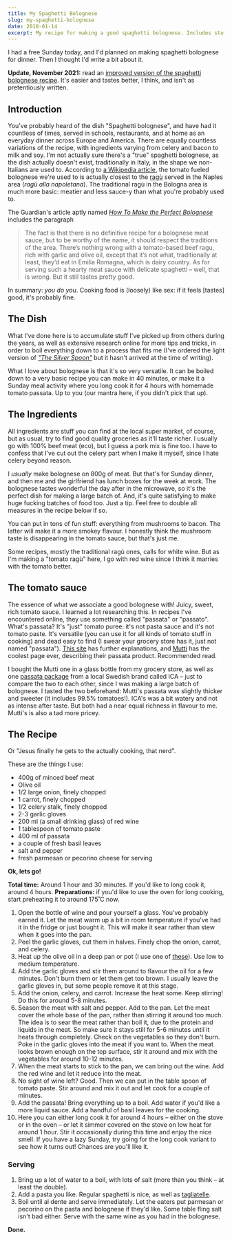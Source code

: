 ```yaml
---
title: My Spaghetti Bolognese
slug: my-spaghetti-bolognese
date: 2018-01-14
excerpt: My recipe for making a good spaghetti bolognese. Includes stuff I've learned on my own, and from various other recipes from books and the internet. The main takeaway is to use good tomato sauce!
---
```


I had a free Sunday today, and I'd planned on making spaghetti bolognese for dinner. Then I thought
I'd write a bit about it.

**Update, November 2021:** read an
[improved version of the spaghetti bolognese recipe](/writings/better-spaghetti-bolognese). It's
easier and tastes better, I think, and isn't as pretentiously written.

## Introduction

You've probably heard of the dish "Spaghetti bolognese", and have had it countless of times, served
in schools, restaurants, and at home as an everyday dinner across Europe and America. There are
equally countless variations of the recipe, with ingredients varying from celery and bacon to milk
and soy. I'm not actually sure there's a "true" spaghetti bolognese, as the dish actually doesn't
exist, traditionally in Italy, in the shape we non-Italians are used to. According to
[a Wikipedia article](https://en.wikipedia.org/wiki/Bolognese_sauce#Spaghetti_bolognese), the tomato
fueled bolognese we're used to is actually closest to the
[ragù](https://en.wikipedia.org/wiki/Rag%C3%B9) served in the Naples area (_ragù alla napoletana_).
The traditional ragù in the Bologna area is much more basic: meatier and less sauce-y than what
you're probably used to.

The Guardian's article aptly named
[_How To Make the Perfect Bolognese_](https://www.theguardian.com/lifeandstyle/wordofmouth/2010/nov/25/how-to-make-perfect-bolognese)
includes the paragraph

> The fact is that there is no definitive recipe for a bolognese meat sauce, but to be worthy of the
> name, it should respect the traditions of the area. There’s nothing wrong with a tomato-based beef
> ragu, rich with garlic and olive oil, except that it’s not what, traditionally at least, they’d
> eat in Emilia Romagna, which is dairy country. As for serving such a hearty meat sauce with
> delicate spaghetti – well, that is wrong. But it still tastes pretty good.

In summary: _you do you_. Cooking food is (loosely) like sex: if it feels [tastes] good, it's
probably fine.

## The Dish

What I've done here is to accumulate stuff I've picked up from others during the years, as well as
extensive research online for more tips and tricks, in order to boil everything down to a process
that fits me (I've ordered the light version of
[_"The Silver Spoon"_](https://www.amazon.com/Silver-Spoon-Quick-Italian-Recipes/dp/0714870587/ref=cm_cr_arp_d_product_top?ie=UTF8)
but it hasn't arrived at the time of writing).

What I love about bolognese is that it's so very versatile. It can be boiled down to a very basic
recipe you can make in 40 minutes, or make it a Sunday meal activity where you long cook it for 4
hours with homemade tomato passata. Up to you (our mantra here, if you didn't pick that up).

## The Ingredients

All ingredients are stuff you can find at the local super market, of course, but as usual, try to
find good quality groceries as it'll taste richer. I usually go with 100% beef meat (eco), but I
guess a pork mix is fine too. I have to confess that I've cut out the celery part when I make it
myself, since I hate celery beyond reason.

I _usually_ make bolognese on 800g of meat. But that's for Sunday dinner, and then me and the
girlfriend has lunch boxes for the week at work. The bolognese tastes wonderful the day after in the
microwave, so it's the perfect dish for making a large batch of. And, it's quite satisfying to make
huge fucking batches of food too. Just a tip. Feel free to double all measures in the recipe below
if so.

You can put in tons of fun stuff: everything from mushrooms to bacon. The latter will make it a more
smokey flavour. I honestly think the mushroom taste is disappearing in the tomato sauce, but that's
just me.

Some recipes, mostly the traditional ragù ones, calls for white wine. But as I'm making a "tomato
ragù" here, I go with red wine since I think it marries with the tomato better.

## The tomato sauce

The essence of what we associate a good bolognese with! Juicy, sweet, rich tomato sauce. I learned a
lot researching this. In recipes I've encountered online, they use something called "passata" or
"passato". What's passata? It's "just" tomato puree: it's not pasta sauce and it's not tomato paste.
It's versatile (you can use it for all kinds of tomato stuff in cooking) and dead easy to find (I
swear your grocery store has it, just not named "passata").
[This site](https://www.thekitchn.com/what-is-tomato-passata-and-how-156321) has further
explanations, and [Mutti](https://www.mutti-parma.com/us/products/puree/tomato-puree) has the
coolest page ever, describing their passata product. Recommended read.

I bought the Mutti one in a glass bottle from my grocery store, as well as one
[passata package](https://www.ica.se/handla/produkt/passerade-tomater-500g-krav-ica-i-love-eco-id_p_7318690028666)
from a local Swedish brand called ICA – just to compare the two to each other, since I was making a
large batch of bolognese. I tasted the two beforehand: Mutti's passata was slightly thicker and
sweeter (it includes 99.5% tomatoes!). ICA's was a bit watery and not as intense after taste. But
both had a near equal richness in flavour to me. Mutti's is also a tad more pricey.

## The Recipe

Or "Jesus finally he gets to the actually cooking, that nerd".

These are the things I use:

- 400g of minced beef meat
- Olive oil
- 1/2 large onion, finely chopped
- 1 carrot, finely chopped
- 1/2 celery stalk, finely chopped
- 2-3 garlic gloves
- 200 ml (a small drinking glass) of red wine
- 1 tablespoon of tomato paste
- 400 ml of passata
- a couple of fresh basil leaves
- salt and pepper
- fresh parmesan or pecorino cheese for serving

**Ok, lets go!**

**Total time:** Around 1 hour and 30 minutes. If you'd like to long cook it, around 4 hours.
**Preparations:** if you'd like to use the oven for long cooking, start preheating it to around
175˚C now.

1. Open the bottle of wine and pour yourself a glass. You've probably earned it. Let the meat warm
   up a bit in room temperature if you've had it in the fridge or just bought it. This will make it
   sear rather than stew when it goes into the pan.
2. Peel the garlic gloves, cut them in halves. Finely chop the onion, carrot, and celery.
3. Heat up the olive oil in a deep pan or pot (I use one of
   [these](https://www.lecreuset.com/media/catalog/product/cache/1/image/9df78eab33525d08d6e5fb8d27136e95/r/s/rs2349_ls2502-2567-lpr-lecreuset.1501690761.jpg)).
   Use low to medium temperature.
4. Add the garlic gloves and stir them around to flavour the oil for a few minutes. Don't burn them
   or let them get too brown. I usually leave the garlic gloves in, but some people remove it at
   this stage.
5. Add the onion, celery, and carrot. Increase the heat some. Keep stirring! Do this for around 5-8
   minutes.
6. Season the meat with salt and pepper. Add to the pan. Let the meat cover the whole base of the
   pan, rather than stirring it around too much. The idea is to sear the meat rather than boil it,
   due to the protein and liquids in the meat. So make sure it stays still for 5-6 minutes until it
   heats through completely. Check on the vegetables so they don't burn. Poke in the garlic gloves
   into the meat if you want to. When the meat looks brown enough on the top surface, stir it around
   and mix with the vegetables for around 10-12 minutes.
7. When the meat starts to stick to the pan, we can bring out the wine. Add the red wine and let it
   reduce into the meat.
8. No sight of wine left? Good. Then we can put in the table spoon of tomato paste. Stir around and
   mix it out and let cook for a couple of minutes.
9. Add the passata! Bring everything up to a boil. Add water if you'd like a more liquid sauce. Add
   a handful of basil leaves for the cooking.
10. Here you can either long cook it for around 4 hours – either on the stove or in the oven – or
    let it simmer covered on the stove on low heat for around 1 hour. Stir it occasionally during
    this time and enjoy the nice smell. If you have a lazy Sunday, try going for the long cook
    variant to see how it turns out! Chances are you'll like it.

### Serving

1. Bring up a lot of water to a boil, with lots of salt (more than you think – at least the double).
2. Add a pasta you like. Regular spaghetti is nice, as well as
   [tagliatelle](https://cms.splendidtable.org/sites/default/files/styles/w2000/public/523263613.jpg?itok=sj4DKT2p).
3. Boil until al dente and serve immediately. Let the eaters put parmesan or pecorino on the pasta
   and bolognese if they'd like. Some table fling salt isn't bad either. Serve with the same wine as
   you had in the bolognese.

**Done.**
